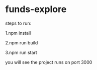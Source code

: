 # funds-explore

steps to run:

1.npm install

2.npm run build

3.npm run start 


you will see the project runs on port 3000

